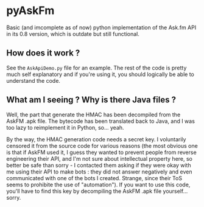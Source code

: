 # pyAskFm
Basic (and imcomplete as of now) python implementation of the Ask.fm API in its 0.8 version, which is outdate but still functional.

## How does it work ?
See the `AskApiDemo.py` file for an example. The rest of the code is pretty much self explanatory and if you're using it, you should logically be able to understand the code.

## What am I seeing ? Why is there Java files ?
Well, the part that generate the HMAC has been decompiled from the AskFM .apk file. The bytecode has been translated back to Java, and I was too lazy to reimplement it in Python, so... yeah.

By the way, the HMAC generation code needs a secret key. I voluntarily censored it from the source code for various reasons (the most obvious one is that if AskFM used it, I guess they wanted to prevent people from reverse engineering their API, and I'm not sure about intellectual property here, so better be safe than sorry - I contacted them asking if they were okay with me using their API to make bots : they did not answer negatively and even communicated with one of the bots I created. Strange, since their ToS seems to prohibite the use of "automation").
If you want to use this code, you'll have to find this key by decompiling the AskFM .apk file yourself... sorry.
